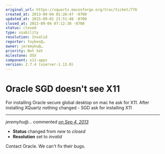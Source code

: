 ```yaml
---
original_url: https://xquartz.macosforge.org/trac/ticket/776
created_at: 2013-09-04 01:26:47 -0700
updated_at: 2015-09-01 21:51:48 -0700
closed_at: 2013-09-04 07:12:38 -0700
status: closed
type: usability
resolution: Invalid
reporter: foykes@…
owner: jeremyhu@…
priority: Not Set
milestone: OSX
component: x11-apps
version: 2.7.4 (xserver-1.13.0)
---
```


Oracle SGD doesn't see X11
==========================


For installing Oracle secure global desktop on mac he ask for X11. After installing XQuartz nothing changed - SGD ask for installing X11



---

*jeremyhu@…* commented *[on Sep 4, 2013](https://xquartz.macosforge.org/trac/ticket/776#comment:1 "September 4, 2013 at 7:12 AM PDT")*

-   **Status** changed from *new* to *closed*
-   **Resolution** set to *invalid*

Contact Oracle. We can't fix their bugs.



